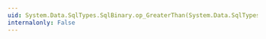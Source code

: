 ```yaml
---
uid: System.Data.SqlTypes.SqlBinary.op_GreaterThan(System.Data.SqlTypes.SqlBinary,System.Data.SqlTypes.SqlBinary)
internalonly: False
---
```

